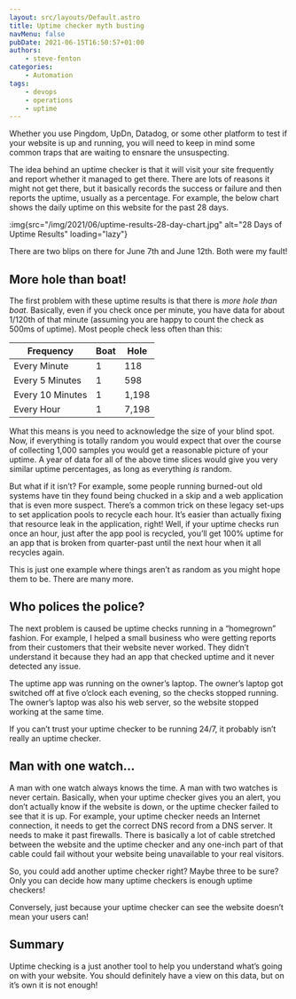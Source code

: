 ```yaml
---
layout: src/layouts/Default.astro
title: Uptime checker myth busting
navMenu: false
pubDate: 2021-06-15T16:50:57+01:00
authors:
    - steve-fenton
categories:
    - Automation
tags:
    - devops
    - operations
    - uptime
---
```


Whether you use Pingdom, UpDn, Datadog, or some other platform to test if your website is up and running, you will need to keep in mind some common traps that are waiting to ensnare the unsuspecting.

The idea behind an uptime checker is that it will visit your site frequently and report whether it managed to get there. There are lots of reasons it might not get there, but it basically records the success or failure and then reports the uptime, usually as a percentage. For example, the below chart shows the daily uptime on this website for the past 28 days.

:img{src="/img/2021/06/uptime-results-28-day-chart.jpg" alt="28 Days of Uptime Results" loading="lazy"}

There are two blips on there for June 7th and June 12th. Both were my fault!

## More hole than boat!

The first problem with these uptime results is that there is *more hole than boat*. Basically, even if you check once per minute, you have data for about 1/120th of that minute (assuming you are happy to count the check as 500ms of uptime). Most people check less often than this:

| Frequency        | Boat | Hole  |
|------------------|------|-------|
| Every Minute     | 1    | 118   |
| Every 5 Minutes  | 1    | 598   |
| Every 10 Minutes | 1    | 1,198 |
| Every Hour       | 1    | 7,198 |

What this means is you need to acknowledge the size of your blind spot. Now, if everything is totally random you would expect that over the course of collecting 1,000 samples you would get a reasonable picture of your uptime. A year of data for all of the above time slices would give you very similar uptime percentages, as long as everything *is* random.

But what if it isn’t? For example, some people running burned-out old systems have tin they found being chucked in a skip and a web application that is even more suspect. There’s a common trick on these legacy set-ups to set application pools to recycle each hour. It’s easier than actually fixing that resource leak in the application, right! Well, if your uptime checks run once an hour, just after the app pool is recycled, you’ll get 100% uptime for an app that is broken from quarter-past until the next hour when it all recycles again.

This is just one example where things aren’t as random as you might hope them to be. There are many more.

## Who polices the police?

The next problem is caused be uptime checks running in a “homegrown” fashion. For example, I helped a small business who were getting reports from their customers that their website never worked. They didn’t understand it because they had an app that checked uptime and it never detected any issue.

The uptime app was running on the owner’s laptop. The owner’s laptop got switched off at five o’clock each evening, so the checks stopped running. The owner’s laptop was also his web server, so the website stopped working at the same time.

If you can’t trust your uptime checker to be running 24/7, it probably isn’t really an uptime checker.

## Man with one watch…

A man with one watch always knows the time. A man with two watches is never certain. Basically, when your uptime checker gives you an alert, you don’t actually know if the website is down, or the uptime checker failed to see that it is up. For example, your uptime checker needs an Internet connection, it needs to get the correct DNS record from a DNS server. It needs to make it past firewalls. There is basically a lot of cable stretched between the website and the uptime checker and any one-inch part of that cable could fail without your website being unavailable to your real visitors.

So, you could add another uptime checker right? Maybe three to be sure? Only you can decide how many uptime checkers is enough uptime checkers!

Conversely, just because your uptime checker can see the website doesn’t mean your users can!

## Summary

Uptime checking is a just another tool to help you understand what’s going on with your website. You should definitely have a view on this data, but on it’s own it is not enough!